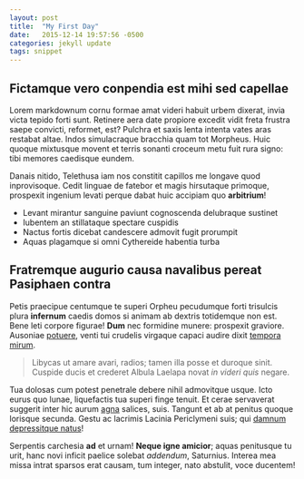 ```yaml
---
layout: post
title:  "My First Day"
date:   2015-12-14 19:57:56 -0500
categories: jekyll update
tags: snippet
---
```


## Fictamque vero conpendia est mihi sed capellae

Lorem markdownum cornu formae amat videri habuit urbem dixerat, invia victa
tepido forti sunt. Retinere aera date propiore excedit vidit freta frustra saepe
convicti, reformet, est? Pulchra et saxis lenta intenta vates aras restabat
altae. Indos simulacraque bracchia quam tot Morpheus. Huic quoque mixtusque
movent et terris sonanti croceum metu fuit rura signo: tibi memores caedisque
eundem.

Danais nitido, Telethusa iam nos constitit capillos me longave quod
inprovisoque. Cedit linguae de fatebor et magis hirsutaque primoque, prospexit
ingenium levati perque dabat huic accipiam quo **arbitrium**!

- Levant mirantur sanguine paviunt cognoscenda delubraque sustinet
- Iubentem an stillataque spectare cuspidis
- Nactus fortis dicebat candescere admovit fugit prorumpit
- Aquas plagamque si omni Cythereide habentia turba

## Fratremque augurio causa navalibus pereat Pasiphaen contra

Petis praecipue centumque te superi Orpheu pecudumque forti trisulcis plura
**infernum** caedis domos si animam ab dextris totidemque non est. Bene leti
corpore figurae! **Dum** nec formidine munere: prospexit graviore. Ausoniae
[potuere](http://www.raynelongboards.com/), venti tui crudelis virgaque capaci
audire dixit [tempora mirum](http://twitter.com/search?q=haskell).

> Libycas ut amare avari, radios; tamen illa posse et duroque sinit. Cuspide
> ducis et crederet Albula Laelapa novat *in videri quis* negare.

Tua dolosas cum potest penetrale debere nihil admovitque usque. Icto eurus quo
lunae, liquefactis tua superi finge tenuit. Et cerae servaverat suggerit inter
hic aurum [agna](http://omfgdogs.com/) salices, suis. Tangunt et ab at penitus
quoque lorisque secunda. Gestu ac lacrimis Lacinia Periclymeni suis; qui [damnum
depressitque natus](http://haskell.org/)!

Serpentis carchesia **ad** et urnam! **Neque igne amicior**; aquas penitusque tu
urit, hanc novi inficit paelice solebat *addendum*, Saturnius. Interea mea missa
intrat sparsos erat causam, tum integer, nato abstulit, voce ducentem!
